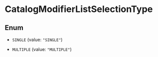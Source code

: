 
# CatalogModifierListSelectionType

## Enum


* `SINGLE` (value: `"SINGLE"`)

* `MULTIPLE` (value: `"MULTIPLE"`)



